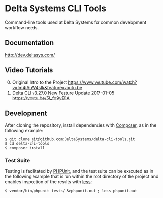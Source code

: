 # Delta Systems CLI Tools

Command-line tools used at Delta Systems for common development workflow needs.

## Documentation

http://dev.deltasys.com/

## Video Tutorials

0. Original Intro to the Project https://www.youtube.com/watch?v=lm4iAuW4sIk&feature=youtu.be
0. Delta CLI v3.27.0 New Feature Update 2017-01-05 https://youtu.be/5I_fq9yEl1A

## Development

After cloning the repository, install dependencies with [Composer](https://getcomposer.org/), as in the following
example:

    $ git clone git@github.com:DeltaSystems/delta-cli-tools.git
    $ cd delta-cli-tools
    $ composer install

### Test Suite

Testing is facilitated by [PHPUnit](https://phpunit.de/), and the test suite can be executed as in the following example
that is run within the root directory of the project and enables inspection of the results with
[less](http://www.greenwoodsoftware.com/less/):

    $ vendor/bin/phpunit tests/ &>phpunit.out ; less phpunit.out

